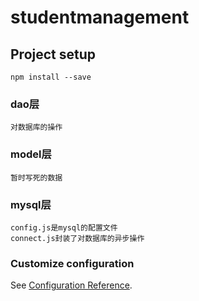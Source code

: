 # studentmanagement

## Project setup
```
npm install --save
```

### dao层
```
对数据库的操作
```

### model层
```
暂时写死的数据
```

### mysql层
```
config.js是mysql的配置文件
connect.js封装了对数据库的异步操作
```

### Customize configuration
See [Configuration Reference](https://cli.vuejs.org/config/).
